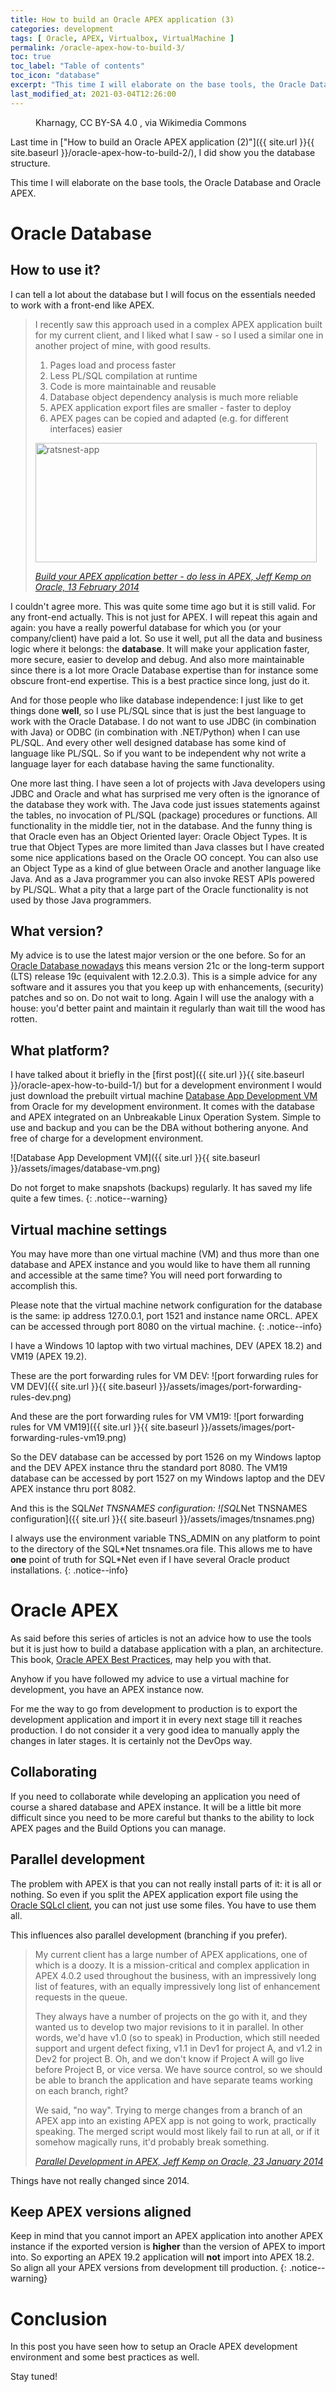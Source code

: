 ```yaml
---
title: How to build an Oracle APEX application (3)
categories: development
tags: [ Oracle, APEX, Virtualbox, VirtualMachine ]
permalink: /oracle-apex-how-to-build-3/
toc: true
toc_label: "Table of contents"
toc_icon: "database"
excerpt: "This time I will elaborate on the base tools, the Oracle Database and Oracle APEX."
last_modified_at: 2021-03-04T12:26:00
---
```


<figure class="centered">
  <img src="{{ site.url }}{{ site.baseurl }}/assets/images/512px-Devops-toolchain.svg.png" alt="">
	<figcaption>Kharnagy, CC BY-SA 4.0 <https://creativecommons.org/licenses/by-sa/4.0>, via Wikimedia Commons</figcaption>
</figure> 

Last time in ["How to build an Oracle APEX application (2)"]({{ site.url }}{{
site.baseurl }}/oracle-apex-how-to-build-2/), I did show you the database structure.

This time I will elaborate on the base tools, the Oracle Database and Oracle APEX.

# Oracle Database

## How to use it?

I can tell a lot about the database but I will focus on the essentials needed to
work with a front-end like APEX.

> I recently saw this approach used in a complex APEX application built for my current client, and I liked what I saw - so I used a similar one in another project of mine, with good results.
>
> 1. Pages load and process faster
> 2. Less PL/SQL compilation at runtime
> 3. Code is more maintainable and reusable
> 4. Database object dependency analysis is much more reliable
> 5. APEX application export files are smaller - faster to deploy
> 6. APEX pages can be copied and adapted (e.g. for different interfaces) easier
>
> <p><img loading="lazy" class="alignnone size-full wp-image-1709" alt="ratsnest-app" src="https://jeffkemponoracle.com/wp-content/uploads/2014/02/ratsnest-app.jpg" width="450" height="191" srcset="https://jeffkemponoracle.com/wp-content/uploads/2014/02/ratsnest-app.jpg 450w, https://jeffkemponoracle.com/wp-content/uploads/2014/02/ratsnest-app-300x127.jpg 300w" sizes="(max-width: 450px) 100vw, 450px" /><br />
>
> <cite><a href="https://jeffkemponoracle.com/tag/best-practice/">Build your APEX application better - do less in APEX, Jeff Kemp on Oracle, 13 February 2014</a></cite>

I couldn't agree more. This was quite some time ago but it is still valid. For
any front-end actually. This is not just for APEX. I will repeat this again
and again: you have a really powerful database for which you (or your
company/client) have paid a lot. So use it well, put all the data and business
logic where it belongs: the **database**. It will make your application
faster, more secure, easier to develop and debug. And also more maintainable
since there is a lot more Oracle Database expertise than for instance some
obscure front-end expertise. This is a best practice since long, just do it.

And for those people who like database independence: I just like to get things
done **well**, so I use PL/SQL since that is just the best language to work
with the Oracle Database. I do not want to use JDBC (in combination with Java)
or ODBC (in combination with .NET/Python) when I can use PL/SQL. And every
other well designed database has some kind of language like PL/SQL. So if you
want to be independent why not write a language layer for each database having
the same functionality.

One more last thing. I have seen a lot of projects with Java developers using
JDBC and Oracle and what has surprised me very often is the ignorance of the
database they work with. The Java code just issues statements against the
tables, no invocation of PL/SQL (package) procedures or functions. All
functionality in the middle tier, not in the database. And the funny thing is
that Oracle even has an Object Oriented layer: Oracle Object Types. It is true
that Object Types are more limited than Java classes but I have created some
nice applications based on the Oracle OO concept. You can also use an Object
Type as a kind of glue between Oracle and another language like Java. And as a
Java programmer you can also invoke REST APIs powered by PL/SQL. What a pity
that a large part of the Oracle functionality is not used by those Java
programmers.

## What version?

My advice is to use the latest major version or the one before. So for an
[Oracle Database nowadays](https://en.wikipedia.org/wiki/Oracle_Database) this
means version 21c or the long-term support (LTS) release 19c (equivalent with
12.2.0.3). This is a simple advice for any software and it assures you that
you keep up with enhancements, (security) patches and so on. Do not wait to
long. Again I will use the analogy with a house: you'd better paint and
maintain it regularly than wait till the wood has rotten.

## What platform?

I have talked about it briefly in the [first post]({{ site.url }}{{
site.baseurl }}/oracle-apex-how-to-build-1/) but for a development environment
I would just download the prebuilt virtual machine [Database App Development
VM](https://www.oracle.com/downloads/developer-vm/community-downloads.html)
from Oracle for my development environment. It comes with the database and
APEX integrated on an Unbreakable Linux Operation System. Simple to use and
backup and you can be the DBA without bothering anyone. And free of charge for
a development environment.

![Database App Development VM]({{ site.url }}{{ site.baseurl }}/assets/images/database-vm.png)

Do not forget to make snapshots (backups) regularly. It has saved my life
quite a few times.
{: .notice--warning}

## Virtual machine settings

You may have more than one virtual machine (VM) and thus more than one database and
APEX instance and you would like to have them all running and accessible at
the same time? You will need port forwarding to accomplish this.

Please note that the virtual machine network configuration for the database is
the same: ip address 127.0.0.1, port 1521 and instance name ORCL. APEX can be
accessed through port 8080 on the virtual machine.
{: .notice--info}

I have a Windows 10 laptop with two virtual machines, DEV (APEX 18.2) and VM19
(APEX 19.2).

These are the port forwarding rules for VM DEV: ![port forwarding rules for VM DEV]({{ site.url }}{{
site.baseurl }}/assets/images/port-forwarding-rules-dev.png)

And these are the port forwarding rules for VM VM19: ![port forwarding rules for VM VM19]({{ site.url }}{{
site.baseurl }}/assets/images/port-forwarding-rules-vm19.png)

So the DEV database can be accessed by port 1526 on my Windows laptop and the
DEV APEX instance thru the standard port 8080. The VM19 database can be
accessed by port 1527 on my Windows laptop and the DEV APEX instance thru port
8082.

And this is the SQL*Net TNSNAMES configuration: ![SQL*Net TNSNAMES configuration]({{ site.url }}{{
site.baseurl }}/assets/images/tnsnames.png)

I always use the environment variable TNS_ADMIN on any platform to point to the
directory of the SQL\*Net tnsnames.ora file. This allows me to have **one**
point of truth for SQL\*Net even if I have several Oracle product installations.
{: .notice--info}

# Oracle APEX

As said before this series of articles is not an advice how to use the tools but
it is just how to build a database application with a plan, an
architecture. This book, [Oracle APEX Best
Practices](https://www.packtpub.com/product/oracle-apex-best-practices/9781849684002),
may help you with that.

Anyhow if you have followed my advice to use a virtual machine for
development, you have an APEX instance now.

For me the way to go from development to production is to export the
development application and import it in every next stage till it reaches
production. I do not consider it a very good idea to manually apply the
changes in later stages. It is certainly not the DevOps way.

## Collaborating

If you need to collaborate while developing an application you need of course
a shared database and APEX instance. It will be a little bit more difficult
since you need to be more careful but thanks to the ability to lock APEX pages
and the Build Options you can manage.

## Parallel development

The problem with APEX is that you can not really install parts of it: it is
all or nothing. So even if you split the APEX application export file using
the [Oracle SQLcl client](https://www.oracle.com/database/technologies/appdev/sqlcl.html),
you can not just use some files. You have to use them all.

This influences also parallel development (branching if you prefer).

> My current client has a large number of APEX applications, one of which is a
> doozy. It is a mission-critical and complex application in APEX 4.0.2 used
> throughout the business, with an impressively long list of features, with an
> equally impressively long list of enhancement requests in the queue.
>
> They always have a number of projects on the go with it, and they wanted us to
> develop two major revisions to it in parallel. In other words, we'd have v1.0
> (so to speak) in Production, which still needed support and urgent defect
> fixing, v1.1 in Dev1 for project A, and v1.2 in Dev2 for project B. Oh, and we
> don't know if Project A will go live before Project B, or vice versa. We have
> source control, so we should be able to branch the application and have
> separate teams working on each branch, right?
>
> We said, "no way". Trying to merge changes from a branch of an APEX app into
> an existing APEX app is not going to work, practically speaking. The merged
> script would most likely fail to run at all, or if it somehow magically runs,
> it'd probably break something.
>
> <cite><a
  href="https://jeffkemponoracle.com/2014/01/parallel-development-in-apex/">Parallel
  Development in APEX, Jeff Kemp on Oracle, 23 January 2014</a></cite>

Things have not really changed since 2014. 

## Keep APEX versions aligned

Keep in mind that you cannot import an APEX application into another APEX
instance if the exported version is **higher** than the version of APEX to
import into. So exporting an APEX 19.2 application will **not** import into
APEX 18.2. So align all your APEX versions from development till production.
{: .notice--warning}

# Conclusion

In this post you have seen how to setup an Oracle APEX development environment
and some best practices as well.

Stay tuned!
